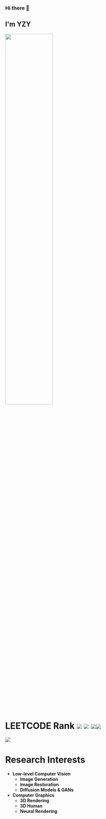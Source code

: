 ### Hi there 👋

## I'm **YZY**

<img src="https://gist.githubusercontent.com/patevs/b007a0e98fb216438d4cbf559fac4166/raw/88f20c9d749d756be63f22b09f3c4ac570bc5101/programming.gif" width="55%">


# LEETCODE Rank ![](https://leetcode-badge.haozibi.dev/v1cn/ranking/Royalvice.svg)  ![](https://leetcode-badge.haozibi.dev/v1cn/solved/Royalvice.svg) ![](https://leetcode-badge.haozibi.dev/v1cn/accepted-rate/Royalvice.svg)![](https://stats.justsong.cn/api/leetcode?username=Royalvice&cn=true&theme=dark)
![](https://leetcode-badge.haozibi.dev/v1cn/chart/submission-calendar/Royalvice.svg)

# Research Interests
<!-- 树状结构 -->
- **Low-level Computer Vision**
  - **Image Generation**
  - **Image Restoration**
  - **Diffusion Models & GANs**
- **Computer Graphics**
  - **3D Rendering**
  - **3D Human**
  - **Neural Rendering**


